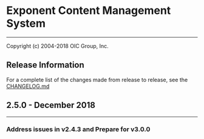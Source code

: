 # Exponent Content Management System

----------

Copyright (c) 2004-2018 OIC Group, Inc.

## Release Information

For a complete list of the changes made from release to release, see the [CHANGELOG.md](CHANGELOG.md)

## 2.5.0 - December 2018

----------

### Address issues in v2.4.3 and Prepare for v3.0.0